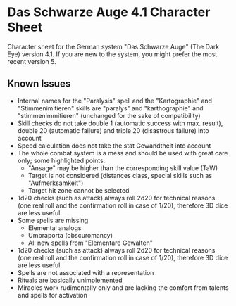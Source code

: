 # Das Schwarze Auge 4.1 Character Sheet
Character sheet for the German system "Das Schwarze Auge" (The Dark Eye) version 4.1. If you are new to the system, you might prefer the most recent version 5.

## Known Issues
* Internal names for the "Paralysis" spell and the "Kartographie" and "Stimmenimitieren" skills are "paralys" and "karthographie" and "stimmenimmitieren" (unchanged for the sake of compatibility)
* Skill checks do not take double 1 (automatic success with max. result), double 20 (automatic failure) and triple 20 (disastrous failure) into account
* Speed calculation does not take the stat Gewandtheit into account
* The whole combat system is a mess and should be used with great care only; some highlighted points:
  * "Ansage" may be higher than the corresponding skill value (TaW)
  * Target is not considered (distances class, special skills such as "Aufmerksamkeit")
  * Target hit zone cannot be selected
* 1d20 checks (such as attack) always roll 2d20 for technical reasons (one real roll and the confirmation roll in case of 1/20), therefore 3D dice are less useful.
* Some spells are missing
  * Elemental analogs
  * Umbraporta (obscuromancy)
  * All new spells from "Elementare Gewalten"
* 1d20 checks (such as attack) always roll 2d20 for technical reasons (one real roll and the confirmation roll in case of 1/20), therefore 3D dice are less useful.
* Spells are not associated with a representation
* Rituals are basically unimplemented
* Miracles work rudimentally only and are lacking the comfort from talents and spells for activation

